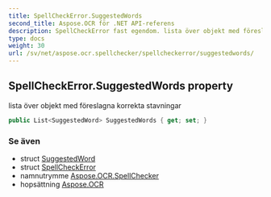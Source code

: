 ```yaml
---
title: SpellCheckError.SuggestedWords
second_title: Aspose.OCR för .NET API-referens
description: SpellCheckError fast egendom. lista över objekt med föreslagna korrekta stavningar
type: docs
weight: 30
url: /sv/net/aspose.ocr.spellchecker/spellcheckerror/suggestedwords/
---
```

## SpellCheckError.SuggestedWords property

lista över objekt med föreslagna korrekta stavningar

```csharp
public List<SuggestedWord> SuggestedWords { get; set; }
```

### Se även

* struct [SuggestedWord](../../suggestedword/)
* struct [SpellCheckError](../)
* namnutrymme [Aspose.OCR.SpellChecker](../../spellcheckerror/)
* hopsättning [Aspose.OCR](../../../)


